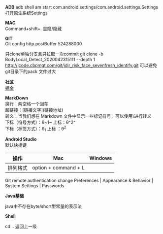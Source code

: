 
**ADB**
adb shell am start com.android.settings/com.android.settings.Settings 打开原生系统Settings

**MAC**  
Command+shift+. 显隐/隐藏

**GIT**  
Git config http.postBuffer 524288000

只clone单独分支且只拉取一次commit git clone -b BodyLocal_Detect_2020042315111 --depth 1  http://jcode.cbpmgt.com/git/jdjr_risk_face_sevenfresh_identify.git
可以避免git目录下的pack 文件过大

**社区**  
[掘金](https://juejin.im/)

**MarkDown**  
换行：两空格一个回车  
超链接：\[链接文字\]\(链接地址\)  
转义：当我们想在 Markdown 文件中显示一些标记符号，可以使用\进行转义  
下标（符号方式）：θ~1~  上标：θ^2^  
下标（标签方式）：θ<sub>1</sub>  上标 ：θ<sup>2</sup>  

**Android Studio**  
默认快捷键  

| 操作  | Mac | Windows |
|---|---|---|
| 排列格式  | option + command + L | |

Git remote authentication change
Preferences | Appearance & Behavior | System Settings | Passwords

**Java基础**

java中不存在byte/short型常量的表示法

**Shell**

cd .. 返回上一级